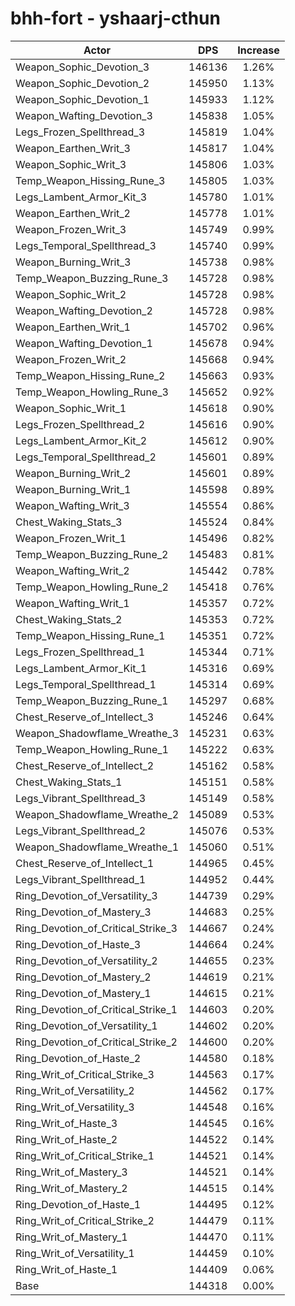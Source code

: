 # bhh-fort - yshaarj-cthun
| Actor | DPS | Increase |
|---|:---:|:---:|
|Weapon_Sophic_Devotion_3|146136|1.26%|
|Weapon_Sophic_Devotion_2|145950|1.13%|
|Weapon_Sophic_Devotion_1|145933|1.12%|
|Weapon_Wafting_Devotion_3|145838|1.05%|
|Legs_Frozen_Spellthread_3|145819|1.04%|
|Weapon_Earthen_Writ_3|145817|1.04%|
|Weapon_Sophic_Writ_3|145806|1.03%|
|Temp_Weapon_Hissing_Rune_3|145805|1.03%|
|Legs_Lambent_Armor_Kit_3|145780|1.01%|
|Weapon_Earthen_Writ_2|145778|1.01%|
|Weapon_Frozen_Writ_3|145749|0.99%|
|Legs_Temporal_Spellthread_3|145740|0.99%|
|Weapon_Burning_Writ_3|145738|0.98%|
|Temp_Weapon_Buzzing_Rune_3|145728|0.98%|
|Weapon_Sophic_Writ_2|145728|0.98%|
|Weapon_Wafting_Devotion_2|145728|0.98%|
|Weapon_Earthen_Writ_1|145702|0.96%|
|Weapon_Wafting_Devotion_1|145678|0.94%|
|Weapon_Frozen_Writ_2|145668|0.94%|
|Temp_Weapon_Hissing_Rune_2|145663|0.93%|
|Temp_Weapon_Howling_Rune_3|145652|0.92%|
|Weapon_Sophic_Writ_1|145618|0.90%|
|Legs_Frozen_Spellthread_2|145616|0.90%|
|Legs_Lambent_Armor_Kit_2|145612|0.90%|
|Legs_Temporal_Spellthread_2|145601|0.89%|
|Weapon_Burning_Writ_2|145601|0.89%|
|Weapon_Burning_Writ_1|145598|0.89%|
|Weapon_Wafting_Writ_3|145554|0.86%|
|Chest_Waking_Stats_3|145524|0.84%|
|Weapon_Frozen_Writ_1|145496|0.82%|
|Temp_Weapon_Buzzing_Rune_2|145483|0.81%|
|Weapon_Wafting_Writ_2|145442|0.78%|
|Temp_Weapon_Howling_Rune_2|145418|0.76%|
|Weapon_Wafting_Writ_1|145357|0.72%|
|Chest_Waking_Stats_2|145353|0.72%|
|Temp_Weapon_Hissing_Rune_1|145351|0.72%|
|Legs_Frozen_Spellthread_1|145344|0.71%|
|Legs_Lambent_Armor_Kit_1|145316|0.69%|
|Legs_Temporal_Spellthread_1|145314|0.69%|
|Temp_Weapon_Buzzing_Rune_1|145297|0.68%|
|Chest_Reserve_of_Intellect_3|145246|0.64%|
|Weapon_Shadowflame_Wreathe_3|145231|0.63%|
|Temp_Weapon_Howling_Rune_1|145222|0.63%|
|Chest_Reserve_of_Intellect_2|145162|0.58%|
|Chest_Waking_Stats_1|145151|0.58%|
|Legs_Vibrant_Spellthread_3|145149|0.58%|
|Weapon_Shadowflame_Wreathe_2|145089|0.53%|
|Legs_Vibrant_Spellthread_2|145076|0.53%|
|Weapon_Shadowflame_Wreathe_1|145060|0.51%|
|Chest_Reserve_of_Intellect_1|144965|0.45%|
|Legs_Vibrant_Spellthread_1|144952|0.44%|
|Ring_Devotion_of_Versatility_3|144739|0.29%|
|Ring_Devotion_of_Mastery_3|144683|0.25%|
|Ring_Devotion_of_Critical_Strike_3|144667|0.24%|
|Ring_Devotion_of_Haste_3|144664|0.24%|
|Ring_Devotion_of_Versatility_2|144655|0.23%|
|Ring_Devotion_of_Mastery_2|144619|0.21%|
|Ring_Devotion_of_Mastery_1|144615|0.21%|
|Ring_Devotion_of_Critical_Strike_1|144603|0.20%|
|Ring_Devotion_of_Versatility_1|144602|0.20%|
|Ring_Devotion_of_Critical_Strike_2|144600|0.20%|
|Ring_Devotion_of_Haste_2|144580|0.18%|
|Ring_Writ_of_Critical_Strike_3|144563|0.17%|
|Ring_Writ_of_Versatility_2|144562|0.17%|
|Ring_Writ_of_Versatility_3|144548|0.16%|
|Ring_Writ_of_Haste_3|144545|0.16%|
|Ring_Writ_of_Haste_2|144522|0.14%|
|Ring_Writ_of_Critical_Strike_1|144521|0.14%|
|Ring_Writ_of_Mastery_3|144521|0.14%|
|Ring_Writ_of_Mastery_2|144515|0.14%|
|Ring_Devotion_of_Haste_1|144495|0.12%|
|Ring_Writ_of_Critical_Strike_2|144479|0.11%|
|Ring_Writ_of_Mastery_1|144470|0.11%|
|Ring_Writ_of_Versatility_1|144459|0.10%|
|Ring_Writ_of_Haste_1|144409|0.06%|
|Base|144318|0.00%|
